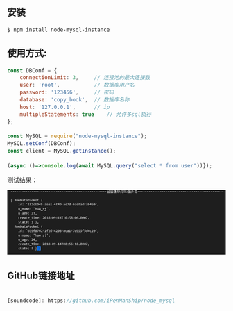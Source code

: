 
## 安装
```sh
$ npm install node-mysql-instance
```
## 使用方式:

```js
const DBConf = {
    connectionLimit: 3,     // 连接池的最大连接数
    user: 'root',           // 数据库用户名
    password: '123456',     // 密码
    database: 'copy_book',  // 数据库名称
    host: '127.0.0.1',      // ip
    multipleStatements: true    // 允许多sql执行
};

const MySQL = require("node-mysql-instance");
MySQL.setConf(DBConf);
const client = MySQL.getInstance();

(async ()=>console.log(await MySQL.query("select * from user"))});
```

测试结果：

![](./测试结果.png '描述')




## GitHub链接地址

```js

[soundcode]: https://github.com/iPenManShip/node_mysql
```